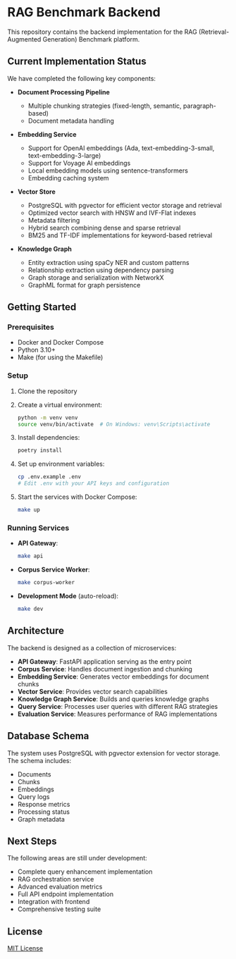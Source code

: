 # RAG Benchmark Backend

This repository contains the backend implementation for the RAG (Retrieval-Augmented Generation) Benchmark platform.

## Current Implementation Status

We have completed the following key components:

- **Document Processing Pipeline**
  - Multiple chunking strategies (fixed-length, semantic, paragraph-based)
  - Document metadata handling

- **Embedding Service**
  - Support for OpenAI embeddings (Ada, text-embedding-3-small, text-embedding-3-large)
  - Support for Voyage AI embeddings
  - Local embedding models using sentence-transformers
  - Embedding caching system

- **Vector Store**
  - PostgreSQL with pgvector for efficient vector storage and retrieval
  - Optimized vector search with HNSW and IVF-Flat indexes
  - Metadata filtering
  - Hybrid search combining dense and sparse retrieval
  - BM25 and TF-IDF implementations for keyword-based retrieval

- **Knowledge Graph**
  - Entity extraction using spaCy NER and custom patterns
  - Relationship extraction using dependency parsing
  - Graph storage and serialization with NetworkX
  - GraphML format for graph persistence

## Getting Started

### Prerequisites

- Docker and Docker Compose
- Python 3.10+
- Make (for using the Makefile)

### Setup

1. Clone the repository
2. Create a virtual environment:
   ```bash
   python -m venv venv
   source venv/bin/activate  # On Windows: venv\Scripts\activate
   ```

3. Install dependencies:
   ```bash
   poetry install
   ```

4. Set up environment variables:
   ```bash
   cp .env.example .env
   # Edit .env with your API keys and configuration
   ```

5. Start the services with Docker Compose:
   ```bash
   make up
   ```

### Running Services

- **API Gateway**: 
  ```bash
  make api
  ```

- **Corpus Service Worker**:
  ```bash
  make corpus-worker
  ```

- **Development Mode** (auto-reload):
  ```bash
  make dev
  ```

## Architecture

The backend is designed as a collection of microservices:

- **API Gateway**: FastAPI application serving as the entry point
- **Corpus Service**: Handles document ingestion and chunking
- **Embedding Service**: Generates vector embeddings for document chunks
- **Vector Service**: Provides vector search capabilities
- **Knowledge Graph Service**: Builds and queries knowledge graphs
- **Query Service**: Processes user queries with different RAG strategies
- **Evaluation Service**: Measures performance of RAG implementations

## Database Schema

The system uses PostgreSQL with pgvector extension for vector storage. The schema includes:

- Documents
- Chunks
- Embeddings
- Query logs
- Response metrics
- Processing status
- Graph metadata

## Next Steps

The following areas are still under development:

- Complete query enhancement implementation
- RAG orchestration service
- Advanced evaluation metrics
- Full API endpoint implementation
- Integration with frontend
- Comprehensive testing suite

## License

[MIT License](LICENSE) 